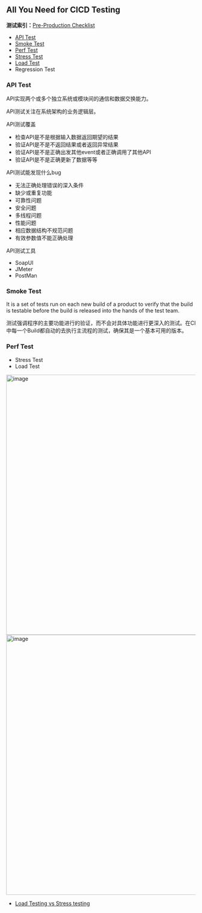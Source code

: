 ## All You Need for CICD Testing

**测试索引：**[Pre-Production Checklist](https://github.com/mercari/production-readiness-checklist/blob/master/docs/references/pre-production-checklist.md)

- [API Test](#api-test)
- [Smoke Test](#smoke-test)
- [Perf Test](#perf-test)
- [Stress Test](#perf-test)
- [Load Test](#perf-test)
- Regression Test


### **API Test**

API实现两个或多个独立系统或模块间的通信和数据交换能力。

API测试关注在系统架构的业务逻辑层。

API测试覆盖
- 检查API是不是根据输入数据返回期望的结果
- 验证API是不是不返回结果或者返回异常结果
- 验证API是不是正确出发其他event或者正确调用了其他API
- 验证API是不是正确更新了数据等等

API测试能发现什么bug
- 无法正确处理错误的深入条件
- 缺少或重复功能
- 可靠性问题
- 安全问题
- 多线程问题
- 性能问题
- 相应数据结构不规范问题
- 有效参数值不能正确处理

API测试工具
- SoapUI
- JMeter
- PostMan

### **Smoke Test**

It is a set of tests run on each new build of a product to verify that the build is testable before the build is released into the hands of the test team.

测试强调程序的主要功能进行的验证，而不会对具体功能进行更深入的测试。在CI中每一个Build都自动的去执行主流程的测试，确保其是一个基本可用的版本。


### **Perf Test**

- Stress Test 
- Load Test

<img width="691" alt="image" src="https://user-images.githubusercontent.com/46979228/178886349-83ed84b1-4887-409f-9261-af6e670cedcc.png">


<img width="691" alt="image" src="https://user-images.githubusercontent.com/46979228/178888234-c96a1531-5dca-416a-8385-5b644949eb59.png">

- [Load Testing vs Stress testing](https://www.soapui.org/learn/load-testing/load-testing-vs-stress-testing-vs-performance-testing/)


